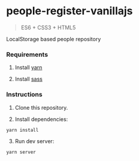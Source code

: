 # people-register-vanillajs
>ES6 + CSS3 + HTML5

LocalStorage based people repository

### Requirements

1. Install [yarn](https://yarnpkg.com/en/docs/install)

2. Install [sass](https://sass-lang.com/install)

### Instructions

1. Clone this repository.

2. Install dependencies:

```shell
yarn install
```

3. Run dev server:

```shell
yarn server
```
